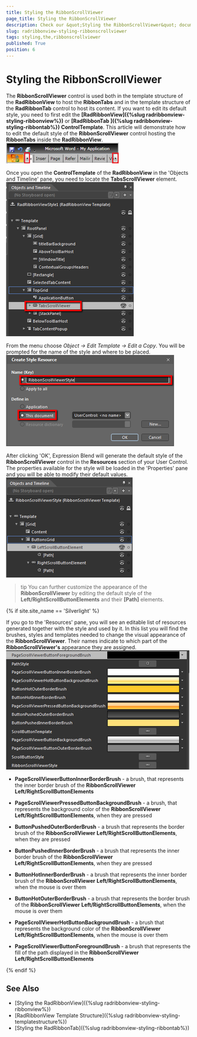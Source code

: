 ```yaml
---
title: Styling the RibbonScrollViewer
page_title: Styling the RibbonScrollViewer
description: Check our &quot;Styling the RibbonScrollViewer&quot; documentation article for the RadRibbonView WPF control.
slug: radribbonview-styling-ribbonscrollviewer
tags: styling,the,ribbonscrollviewer
published: True
position: 6
---
```


# Styling the RibbonScrollViewer

The __RibbonScrollViewer__ control is used both in the template structure of the __RadRibbonView__ to host the __RibbonTabs__ and in the template structure of the __RadRibbonTab__ control to host its content. If you want to edit its default style, you need to first edit the __[RadRibbonView]({%slug radribbonview-styling-ribbonview%})__ or __[RadRibbonTab ]({%slug radribbonview-styling-ribbontab%})__ __ControlTemplate__. This article will demonstrate how to edit the default style of the __RibbonScrollViewer__ control hosting the __RibbonTabs__ inside the __RadRibbonView__.
![](images/RibbonView_Styling_ScrollViewer_Default.png)

Once you open the __ControlTemplate__ of the __RadRibbonView__ in the 'Objects and Timeline' pane, you need to locate the __TabsScrollViewer__ element.
![](images/RibbonView_Styling_TabsScrollViewerElement.png)

From the menu choose *Object -> Edit Template -> Edit a Copy*. You will be prompted for the name of the style and where to be placed.
![](images/RibbonView_Styling_ScrollViewer_CurrentStyleResources.png)

After clicking 'OK', Expression Blend will generate the default style of the __RibbonScrollViewer__ control in the __Resources__ section of your User Control. The properties available for the style will be loaded in the 'Properties' pane and you will be able to modify their default values.
![](images/RibbonView_Styling_ScrollViewer_DefaultTemplate.png)

>tip You can further customize the appearance of the __RibbonScrollViewer__ by editing the default style of the __Left/RightScrollButtonElements__ and their __[Path]__ elements.

{% if site.site_name == 'Silverlight' %} 

If you go to the 'Resources' pane, you will see an editable list of resources generated together with the style and used by it. In this list you will find the brushes, styles and templates needed to change the visual appearance of the __RibbonScrollViewer__. Their names indicate to which part of the __RibbonScrollViewer's__ appearance they are assigned.
![](images/RibbonView_Styling_RibbonScrollViewer_Resources.png)

* __PageScrollViewerButtonInnerBorderBrush__ - a brush, that represents the inner border brush of the __RibbonScrollViewer__ __Left/RightScrollButtonElements__

* __PageScrollViewerPressedButtonBackgroundBrush__ - a brush, that represents the background color of the __RibbonScrollViewer__ __Left/RightScrollButtonElements__, when they are pressed						

* __ButtonPushedOuterBorderBrush__ - a brush that represents the border brush of the __RibbonScrollViewer__ __Left/RightScrollButtonElements__, when they are pressed						

* __ButtonPushedInnerBorderBrush__ - a brush that represents the inner border brush of the __RibbonScrollViewer__ __Left/RightScrollButtonElements__, when they are pressed						

* __ButtonHotInnerBorderBrush__ - a brush that represents the inner border brush of the __RibbonScrollViewer__ __Left/RightScrollButtonElements__, when the mouse is over them						

* __ButtonHotOuterBorderBrush__ - a brush that represents the border brush of the __RibbonScrollViewer__ __Left/RightScrollButtonElements__, when the mouse is over them						

* __PageScrollViewerHotButtonBackgroundBrush__ - a brush that represents the background color of the __RibbonScrollViewer__ __Left/RightScrollButtonElements__, when the mouse is over them						

*  __PageScrollViewerButtonForegroundBrush__ - a brush that represents the fill of the path displayed in the __RibbonScrollViewer__  __Left/RightScrollButtonElements__ 

{% endif %}

## See Also
 * [Styling the RadRibbonView]({%slug radribbonview-styling-ribbonview%})
 * [RadRibbonView Template Structure]({%slug radribbonview-styling-templatestructure%})
 * [Styling the RadRibbonTab]({%slug radribbonview-styling-ribbontab%})